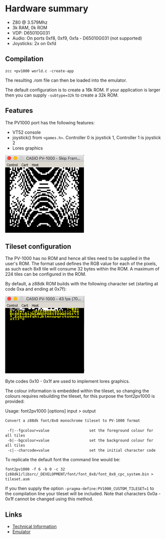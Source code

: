 # Hardware summary

* Z80 @ 3.579Mhz
* 3k RAM, 0k ROM
* VDP: D65010G031
* Audio: On ports 0xf8, 0xf9, 0xfa - D65010G031 (not supported)
* Joysticks: 2x on 0xfd

## Compilation

    zcc +pv1000 world.c -create-app

The resulting .rom file can then be loaded into the emulator.

The default configuration is to create a 16k ROM. If your application is larger then you can supply `-subtype=32k` to create a 32k ROM.

## Features

The PV1000 port has the following features:

* VT52 console
* joystick() from `<games.h>`. Controller 0 is joystick 1, Controller 1 is joystick 2
* Lores graphics


![PV1000 Lores Graphics](images/platform/pv1000_lores.png)

## Tileset configuration

The PV-1000 has no ROM and hence all tiles need to be supplied in the user's ROM. The format used defines the RGB value for each of the pixels, as such each 8x8 tile will consume 32 bytes within the ROM. A maximum of 224 tiles can be configured in the ROM.

By default, a z88dk ROM builds with the following character set (starting at code 0xa and ending at 0x7f):

![PV1000 character set](images/platform/pv1000_charset.png)

Byte codes 0x10 - 0x1f are used to implement lores graphics.

The colour information is embedded within the tileset, so changing the colours requires rebuilding the tileset, for this purpose the font2pv1000 is provided:

   Usage: font2pv1000 [options] input > output

    Convert a z88dk font/8x8 monochrome tileset to PV-1000 format

     -f|--fgcolour=value                  set the foreground colour for all tiles
     -b|--bgcolour=value                  set the background colour for all tiles
     -c|--charcode=value                  set the initial character code

To replicate the default font the command line would be:

    font2pv1000 -f 6 -b 0 -c 32 {z88dk}/libsrc/_DEVELOPMENT/font/font_8x8/font_8x8_cpc_system.bin > tileset.asm

If you then supply the option `-pragma-define:PV1000_CUSTOM_TILESET=1` to the compilation line your tileset will be included. Note that characters 0x0a - 0x1f cannot be changed using this method.

## Links

* [Technical Information](http://www43.tok2.com/home/cmpslv/Pv1000/EnrPV1.htm)
* [Emulator](http://takeda-toshiya.my.coocan.jp/pv1000/index.html)